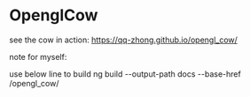 # OpenglCow

see the cow in action:
https://qq-zhong.github.io/opengl_cow/


note for myself:

use below line to build
ng build --output-path docs --base-href /opengl_cow/
